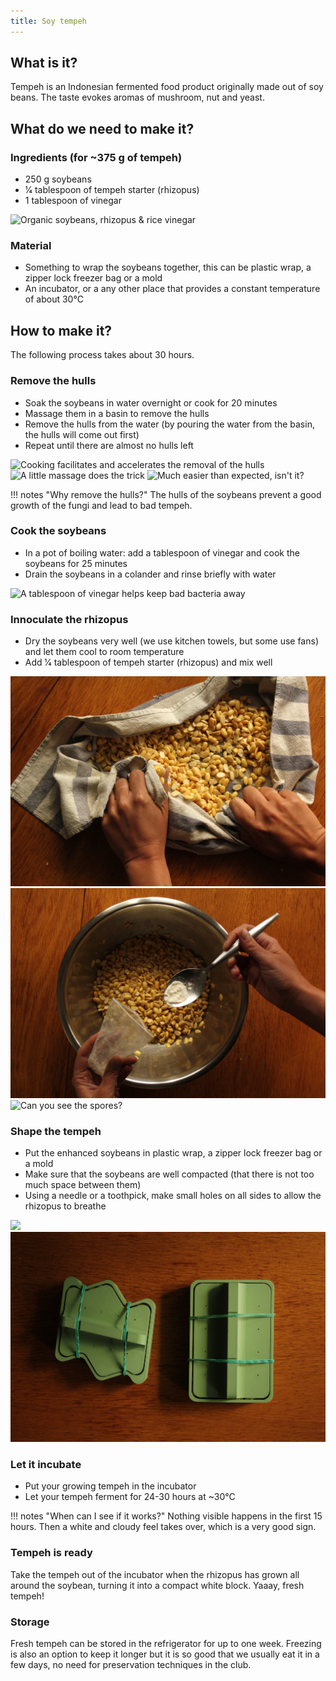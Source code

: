 ```yaml
---
title: Soy tempeh
---
```


## What is it?

 Tempeh is an Indonesian fermented food product originally made out of soy beans. The taste evokes aromas of mushroom, nut and yeast.

 
## What do we need to make it?

### Ingredients (for ~375 g of tempeh)

- 250 g soybeans
- ​1⁄4 tablespoon of tempeh starter (rhizopus)
- 1 tablespoon of vinegar
  
![Organic soybeans, rhizopus & rice vinegar](process-01.jpg)

### Material

- Something to wrap the soybeans together, this can be plastic wrap, a zipper lock freezer bag or a mold
- An incubator, or a any other place that provides a constant temperature of about 30°C

## How to make it?

The following process takes about 30 hours.

### Remove the hulls

- Soak the soybeans in water overnight or cook for 20 minutes
- Massage them in a basin to remove the hulls
- Remove the hulls from the water (by pouring the water from the basin, the hulls will come out first)
- Repeat until there are almost no hulls left

![Cooking facilitates and accelerates the removal of the hulls](process-02.jpg)
![A little massage does the trick](process-03.jpg)
![Much easier than expected, isn't it?](process-04.jpg)

!!! notes "Why remove the hulls?"
    The hulls of the soybeans prevent a good growth of the fungi and lead to bad tempeh.

### Cook the soybeans

- In a pot of boiling water: add a tablespoon of vinegar and cook the soybeans for 25 minutes
- Drain the soybeans in a colander and rinse briefly with water

![A tablespoon of vinegar helps keep bad bacteria away](process-05.jpg)

### Innoculate the rhizopus

- Dry the soybeans very well (we use kitchen towels, but some use fans) and let them cool to room temperature
- Add 1⁄4 tablespoon of tempeh starter (rhizopus) and mix well

![Drying the soybeans well allows the rhizopus to grow quickly](process-06.jpg)
![1⁄4 tablespoon of tempeh starter (rhizopus)](process-07.jpg)
![Can you see the spores?](process-08.jpg)
  
### Shape the tempeh

- Put the enhanced soybeans in plastic wrap, a zipper lock freezer bag or a mold
- Make sure that the soybeans are well compacted (that there is not too much space between them)
- Using a needle or a toothpick, make small holes on all sides to allow the rhizopus to breathe


![](process-09.jpg)
![The tempeh are ready to go into the incubator](process-11.jpg)


### Let it incubate

- Put your growing tempeh in the incubator
- Let your tempeh ferment for 24-30 hours at ~30°C
  
!!! notes "When can I see if it works?"
    Nothing visible happens in the first 15 hours. Then a white and cloudy feel takes over, which is a very good sign.

### Tempeh is ready

Take the tempeh out of the incubator when the rhizopus has grown all around the soybean, turning it into a compact white block. Yaaay, fresh tempeh!

### Storage

Fresh tempeh can be stored in the refrigerator for up to one week. Freezing is also an option to keep it longer but it is so good that we usually eat it in a few days, no need for preservation techniques in the club.